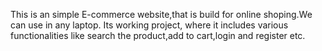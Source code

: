 This is an simple E-commerce website,that is build for online shoping.We can use in any laptop. Its working project, where it includes various functionalities like search the product,add to cart,login and register etc.
